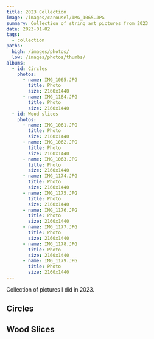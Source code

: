 ```yaml
---
title: 2023 Collection
image: /images/carousel/IMG_1065.JPG
summary: Collection of string art pictures from 2023
date: 2023-01-02
tags:
  - collection
paths:
  high: /images/photos/
  low: /images/photos/thumbs/
albums:
  - id: Circles
    photos:
      - name: IMG_1065.JPG
        title: Photo
        size: 2160x1440
      - name: IMG_1184.JPG
        title: Photo
        size: 2160x1440
  - id: Wood slices
    photos:
      - name: IMG_1061.JPG
        title: Photo
        size: 2160x1440
      - name: IMG_1062.JPG
        title: Photo
        size: 2160x1440
      - name: IMG_1063.JPG
        title: Photo
        size: 2160x1440
      - name: IMG_1174.JPG
        title: Photo
        size: 2160x1440
      - name: IMG_1175.JPG
        title: Photo
        size: 2160x1440
      - name: IMG_1176.JPG
        title: Photo
        size: 2160x1440
      - name: IMG_1177.JPG
        title: Photo
        size: 2160x1440
      - name: IMG_1178.JPG
        title: Photo
        size: 2160x1440
      - name: IMG_1179.JPG
        title: Photo
        size: 2160x1440
---
```


Collection of pictures I did in 2023.

## Circles

<PhotoAlbum id="Circles" />

## Wood Slices

<PhotoAlbum id="Wood slices" />
